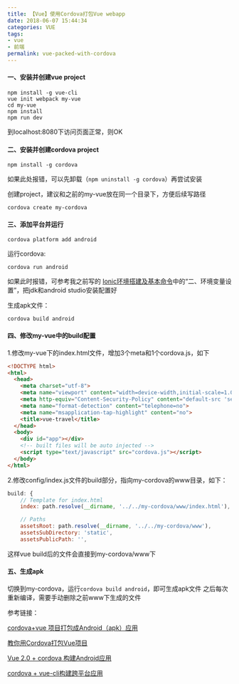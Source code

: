 ```yaml
---
title: 【Vue】使用Cordova打包Vue webapp
date: 2018-06-07 15:44:34
categories: VUE
tags:
- vue
- 前端
permalink: vue-packed-with-cordova
---
```

#### 一、安装并创建vue project
```shell
npm install -g vue-cli
vue init webpack my-vue
cd my-vue
npm install
npm run dev
```
到localhost:8080下访问页面正常，则OK
<!--more-->

#### 二、安装并创建cordova project
```shell
npm install -g cordova
```
如果此处报错，可以先卸载（`npm uninstall -g cordova`）再尝试安装

创建project，建议和之前的my-vue放在同一个目录下，方便后续写路径
```shell
cordova create my-cordova
```

#### 三、添加平台并运行
```shell
cordova platform add android
```
运行cordova:
```shell
cordova run android
```
如果此时报错，可参考我之前写的 [Ionic环境搭建及基本命令](https://roubin.me/ionic-environment-build-and-basic-command/)中的“二、环境变量设置”，把jdk和android studio安装配置好

生成apk文件：
```shell
cordova build android
```

#### 四、修改my-vue中的build配置
1.修改my-vue下的index.html文件，增加3个meta和1个cordova.js，如下
```html
<!DOCTYPE html>
<html>
  <head>
    <meta charset="utf-8">
    <meta name="viewport" content="width=device-width,initial-scale=1.0,minimum-scale=1.0,maximum-scale=1.0,user-scalable=no">
    <meta http-equiv="Content-Security-Policy" content="default-src 'self' data: gap: https://ssl.gstatic.com 'unsafe-eval'; style-src 'self' 'unsafe-inline'; media-src *; img-src * data: content:;">
    <meta name="format-detection" content="telephone=no">
    <meta name="msapplication-tap-highlight" content="no">
    <title>vue-travel</title>
  </head>
  <body>
    <div id="app"></div>
    <!-- built files will be auto injected -->
    <script type="text/javascript" src="cordova.js"></script>
  </body>
</html>

```

2.修改config/index.js文件的build部分，指向my-cordova的www目录，如下：
```js
build: {
    // Template for index.html
    index: path.resolve(__dirname, '../../my-cordova/www/index.html'),

    // Paths
    assetsRoot: path.resolve(__dirname, '../../my-cordova/www'),
    assetsSubDirectory: 'static',
    assetsPublicPath: '',
```
这样vue build后的文件会直接到my-cordova/www下

#### 五、生成apk
切换到my-cordova，运行`cordova build android`，即可生成apk文件
之后每次重新编译，需要手动删除之前www下生成的文件

参考链接：

[cordova+vue 项目打包成Android（apk）应用](https://segmentfault.com/a/1190000013159076)

[教你用Cordova打包Vue项目](https://www.jianshu.com/p/25d797b983cd)

[Vue 2.0 + cordova 构建Android应用](https://segmentfault.com/a/1190000008281748)

[cordova + vue-cli构建跨平台应用](https://www.jianshu.com/p/d25b2d6a4e04)



